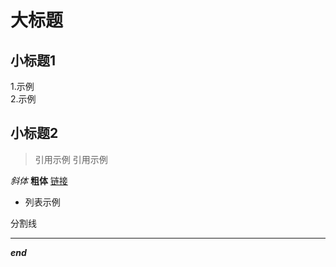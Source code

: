 ﻿大标题
======
小标题1
------
1.示例  
2.示例

小标题2
-------
>引用示例 引用示例

*斜体* **粗体** [链接]()

* 列表示例

分割线
***
***end***

